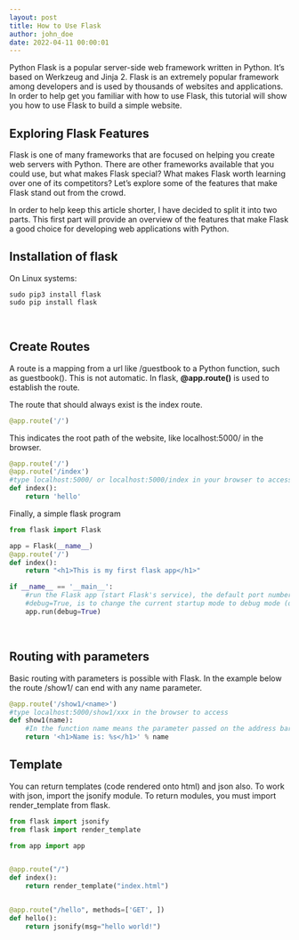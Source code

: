 ```yaml
---
layout: post
title: How to Use Flask
author: john_doe
date: 2022-04-11 00:00:01
---
```

Python Flask is a popular server-side web framework written in Python. It’s based on Werkzeug and Jinja 2. Flask is an extremely popular framework among developers and is used by thousands of websites and applications. In order to help get you familiar with how to use Flask, this tutorial will show you how to use Flask to build a simple website.

## Exploring Flask Features

Flask is one of many frameworks that are focused on helping you create web servers with Python. There are other frameworks available that you could use, but what makes Flask special? What makes Flask worth learning over one of its competitors? Let’s explore some of the features that make Flask stand out from the crowd.

In order to help keep this article shorter, I have decided to split it into two parts. This first part will provide an overview of the features that make Flask a good choice for developing web applications with Python.

## Installation of flask

On Linux systems: 

```
sudo pip3 install flask
sudo pip install flask
```

<br />

## Create Routes

A route is a mapping from a url like /guestbook to a Python function, such as guestbook(). This is not automatic. In flask, **@app.route()** is used to establish the route.

The route that should always exist is the index route.

```python
@app.route('/')
```

This indicates the root path of the website, like localhost:5000/ in the browser.

```python
@app.route('/')
@app.route('/index')
#type localhost:5000/ or localhost:5000/index in your browser to access
def index():
    return 'hello'
```

Finally, a simple flask program

```python
from flask import Flask

app = Flask(__name__)
@app.route('/')
def index():
    return "<h1>This is my first flask app</h1>"

if __name__ == '__main__':
    #run the Flask app (start Flask's service), the default port number to open on this machine is 5000.
    #debug=True, is to change the current startup mode to debug mode (debug mode is recommended in development environment, not allowed in production environment)
    app.run(debug=True)
```

<br />

## Routing with parameters

Basic routing with parameters is possible with Flask. In the example below the route /show1/ can end with any name parameter. 

```python
@app.route('/show1/<name>')
#type localhost:5000/show1/xxx in the browser to access
def show1(name):
    #In the function name means the parameter passed on the address bar
    return '<h1>Name is: %s</h1>' % name
```

## Template

You can return templates (code rendered onto html) and json also. To work with json, import the jsonify module. To return modules, you must import render_template from flask.

```python
from flask import jsonify
from flask import render_template

from app import app


@app.route("/")
def index():
    return render_template("index.html")


@app.route("/hello", methods=['GET', ])
def hello():
    return jsonify(msg="hello world!")
```

